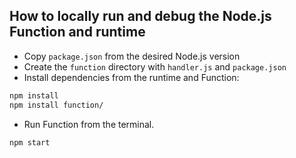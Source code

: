 ## How to locally run and debug the Node.js Function and runtime

* Copy `package.json` from the desired Node.js version
* Create the `function` directory with `handler.js` and `package.json`
* Install dependencies from the runtime and Function:
```bash
npm install
npm install function/
```
* Run Function from the terminal.
```bash
npm start
```

